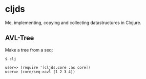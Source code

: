 # cljds

Me, implementing, copying and collecting datastructures in Clojure.



## AVL-Tree

Make a tree from a seq:
```
$ clj

user=> (require '[cljds.core :as core])
user=> (core/seq->avl [1 2 3 4])
```
